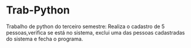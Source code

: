 # Trab-Python

Trabalho de python do terceiro semestre:
Realiza o cadastro de 5 pessoas,verifica se está no sistema, exclui uma das pessoas cadastradas do sistema e fecha o programa.
